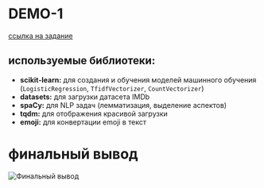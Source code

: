 # DEMO-1

[ссылка на задание](https://docs.yandex.ru/docs/view?url=ya-disk-public%3A%2F%2F9Lw8BrFIVWjkFpMoA74tvb8%2FK%2Bv7H108f%2FV%2F0s83ldNOmGaS%2FN0S4XARJLgzNhj2q%2FJ6bpmRyOJonT3VoXnDag%3D%3D&name=(llm)%20DEMO-1%20%D0%BF%D1%80%D0%BE%D0%B5%D0%BA%D1%82.pdf&nosw=1)

## используемые библиотеки:

*   **scikit-learn:** для создания и обучения моделей машинного обучения (`LogisticRegression`, `TfidfVectorizer`, `CountVectorizer`)
*   **datasets:** для загрузки датасета IMDb
*   **spaCy:** для NLP задач (лемматизация, выделение аспектов)
*   **tqdm:** для отображения красивой загрузки
*   **emoji:** для конвертации emoji в текст

# финальный вывод
![Финальный вывод](http://0x0.st/8E4J.png)
